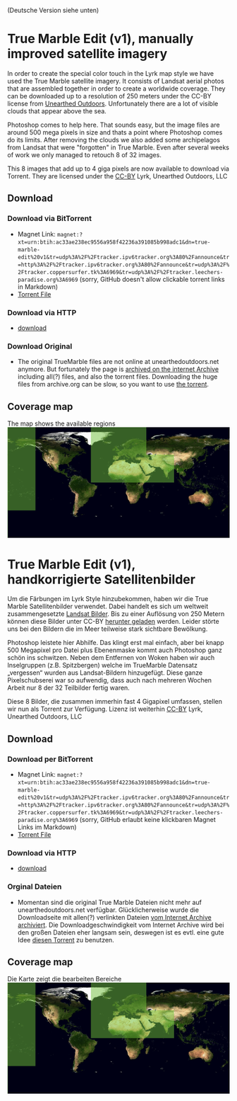 (Deutsche Version siehe unten)

# True Marble Edit (v1), manually improved satellite imagery

In order to create the special color touch in the Lyrk map style we have used the True Marble satellite imagery. It consists of Landsat aerial photos that are assembled together in order to create a worldwide coverage. They can be downloaded up to a resolution of 250 meters under the CC-BY license from [Unearthed Outdoors](http://www.unearthedoutdoors.net/global_data/true_marble/download). Unfortunately there are a lot of visible clouds that appear above the sea.

Photoshop comes to help here. That sounds easy, but the image files are around 500 mega pixels in size and thats a point where Photoshop comes do its limits. After removing the clouds we also added some archipelagos from Landsat that were "forgotten" in True Marble. Even after several weeks of work we only managed to retouch 8 of 32 images.

This 8 images that add up to 4 giga pixels are now available to download via Torrent. They are licensed under the  [CC-BY](http://creativecommons.org/licenses/by/3.0/us/) Lyrk, Unearthed Outdoors, LLC

## Download
### Download via BitTorrent
* Magnet Link: `magnet:?xt=urn:btih:ac33ae238ec9556a958f42236a391085b998adc1&dn=true-marble-edit%20v1&tr=udp%3A%2F%2Ftracker.ipv6tracker.org%3A80%2Fannounce&tr=http%3A%2F%2Ftracker.ipv6tracker.org%3A80%2Fannounce&tr=udp%3A%2F%2Ftracker.coppersurfer.tk%3A6969&tr=udp%3A%2F%2Ftracker.leechers-paradise.org%3A6969` (sorry, GitHub doesn't allow clickable torrent links in Markdown)
* [Torrent File](/true-marble-edit-v1.torrent)
### Download via HTTP
* [download](http://ubahndepot.com/storage/opendata/luftbilder/true-marble-edit-v1.zip)

### Download Original
* The original TrueMarble files are not online at unearthedoutdoors.net anymore. But fortunately the page is [archived on the internet Archive](https://web-beta.archive.org/web/20161021232144/http://www.unearthedoutdoors.net/global_data/true_marble/download) including all(?) files, and also the torrent files. Downloading the huge files from archive.org can be slow, so you want to use [the torrent](https://web-beta.archive.org/web/20161021232144/http://www.unearthedoutdoors.net/global_data/true_marble/TrueMarble_GeoTIFF.torrent).

## Coverage map
The map shows the available regions
![coverage map](https://raw.githubusercontent.com/lyrk/true-marble-edit/master/coverage.png)

# True Marble Edit (v1), handkorrigierte Satellitenbilder

Um die Färbungen im Lyrk Style hinzubekommen, haben wir die True Marble Satellitenbilder verwendet. Dabei handelt es sich um weltweit zusammengesetzte [Landsat Bilder](https://de.wikipedia.org/wiki/Landsat). Bis zu einer Auflösung von 250 Metern können diese Bilder unter CC-BY [herunter geladen](http://www.unearthedoutdoors.net/global_data/true_marble/download) werden. Leider störte uns bei den Bildern die im Meer teilweise stark sichtbare Bewölkung. 

Photoshop leistete hier Abhilfe. Das klingt erst mal einfach, aber bei knapp 500 Megapixel pro Datei plus Ebenenmaske kommt auch Photoshop ganz schön ins schwitzen. Neben dem Entfernen von Woken haben wir auch Inselgruppen (z.B. Spitzbergen) welche im TrueMarble Datensatz „vergessen“ wurden aus Landsat-Bildern hinzugefügt. 
Diese ganze Pixelschubserei war so aufwendig, dass auch nach mehreren Wochen Arbeit nur 8 der 32 Teilbilder fertig waren. 

Diese 8 Bilder, die zusammen immerhin fast 4 Gigapixel umfassen, stellen wir nun als Torrent zur Verfügung. Lizenz ist weiterhin [CC-BY](http://creativecommons.org/licenses/by/3.0/us/) Lyrk, Unearthed Outdoors, LLC 

## Download
### Download per BitTorrent
* Magnet Link: `magnet:?xt=urn:btih:ac33ae238ec9556a958f42236a391085b998adc1&dn=true-marble-edit%20v1&tr=udp%3A%2F%2Ftracker.ipv6tracker.org%3A80%2Fannounce&tr=http%3A%2F%2Ftracker.ipv6tracker.org%3A80%2Fannounce&tr=udp%3A%2F%2Ftracker.coppersurfer.tk%3A6969&tr=udp%3A%2F%2Ftracker.leechers-paradise.org%3A6969` (sorry, GitHub erlaubt keine klickbaren Magnet Links im Markdown)
* [Torrent File](/true-marble-edit-v1.torrent)
### Download via HTTP
* [download](http://ubahndepot.com/storage/opendata/luftbilder/true-marble-edit-v1.zip)

### Orginal Dateien
* Momentan sind die original True Marble Dateien nicht mehr auf unearthedoutdoors.net verfügbar. Glücklicherweise wurde die Downloadseite mit allen(?) verlinkten Dateien [vom Internet Archive archiviert](https://web-beta.archive.org/web/20161021232144/http://www.unearthedoutdoors.net/global_data/true_marble/download). Die Downloadgeschwindigkeit vom Internet Archive wird bei den großen Dateien eher langsam sein, deswegen ist es evtl. eine gute Idee [diesen Torrent](https://web-beta.archive.org/web/20161021232144/http://www.unearthedoutdoors.net/global_data/true_marble/TrueMarble_GeoTIFF.torrent) zu benutzen.

## Coverage map
Die Karte zeigt die bearbeiten Bereiche
![coverage map](https://raw.githubusercontent.com/lyrk/true-marble-edit/master/coverage.png)
